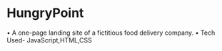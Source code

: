 # HungryPoint

• A one-page landing site of a fictitious food delivery company.
• Tech Used- JavaScript,HTML,CSS
